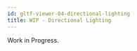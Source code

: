 ```yaml
---
id: gltf-viewer-04-directional-lighting
title: WIP - Directional Lighting
---
```


Work in Progress.